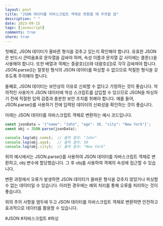 ```yaml
---
layout: post
title: "JSON 데이터를 자바스크립트 객체로 변환할 때 주의할 점"
description: " "
date: 2023-09-15
tags: [javascript]
comments: true
share: true
---
```


첫째로, JSON 데이터가 올바른 형식을 갖추고 있는지 확인해야 합니다. 유효한 JSON은 반드시 큰따옴표로 문자열을 감싸야 하며, 속성 이름과 문자열 값 사이에는 콜론(:)을 사용해야 합니다. 또한 배열과 객체는 중괄호({})와 대괄호([])로 각각 감싸져야 합니다. JSON.parse()는 잘못된 형식의 JSON 데이터를 파싱할 수 없으므로 적절한 형식을 갖추도록 주의해야 합니다.

둘째로, JSON 데이터는 보안상의 이유로 신뢰할 수 없다고 가정하는 것이 좋습니다. 악의적인 사용자가 JSON 데이터에 악성 스크립트를 삽입할 수 있으므로 JSON을 파싱하기 전에 적절한 입력 검증과 충분한 보안 조치를 취해야 합니다. 예를 들어, JSON.parse()를 사용하기 전에 입력된 데이터의 신뢰성을 확인하는 것이 좋습니다.

아래는 JSON 데이터를 자바스크립트 객체로 변환하는 예시 코드입니다.

```javascript
const jsonData = '{"name": "John", "age": 30, "city": "New York"}';
const obj = JSON.parse(jsonData);

console.log(obj.name);  // 출력 결과: "John"
console.log(obj.age);   // 출력 결과: 30
console.log(obj.city);  // 출력 결과: "New York"
```

위의 예시에서는 JSON.parse()를 사용하여 JSON 데이터를 자바스크립트 객체로 변환하고, obj 변수에 할당했습니다. 그 후 obj를 사용하여 객체의 속성에 접근할 수 있습니다.

변환 과정에서 오류가 발생하면 JSON 데이터가 올바른 형식을 갖추지 않았거나 파싱할 수 없는 데이터일 수 있습니다. 이러한 경우에는 예외 처리를 통해 오류를 처리하는 것이 좋습니다.

위의 주의 사항을 염두에 두고 JSON 데이터를 자바스크립트 객체로 변환하면 안전하고 효과적으로 데이터를 활용할 수 있습니다.

#JSON #자바스크립트 #파싱